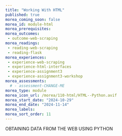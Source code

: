 ```yaml
---
title: "Working With HTML"
published: true
morea_coming_soon: false
morea_id: module-html
morea_prerequisites:
morea_outcomes:
 - outcome-web-scraping
morea_readings:
 - reading-web-scraping
 - reading-flask
morea_experiences:
 - experience-web-scraping
 - experience-html-interfaces
 - experience-assignment3
 - experience-assignment3-workshop
morea_assessments:
  # - assessment-CHANGE-ME
morea_type: module
morea_icon_url: /morea/110-html/HTML--Python.avif
morea_start_date: "2024-10-29"
morea_end_date: "2024-11-14"
morea_labels:
morea_sort_order: 11
---
```


OBTAINING DATA FROM THE WEB USING PYTHON
